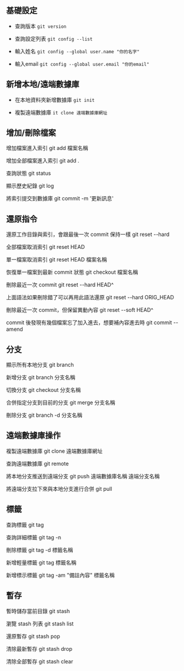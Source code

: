 基礎設定
---
- 查詢版本 
`
git version
`

- 查詢設定列表 
`git config --list`

- 輸入姓名
`git config --global user.name "你的名字"`
 
- 輸入email
`git config --global user.email "你的email"`

新增本地/遠端數據庫
---

- 在本地資料夾新增數據庫
`git init`
 
- 複製遠端數據庫
`it clone 遠端數據庫網址`

增加/刪除檔案
---
增加檔案進入索引
git add 檔案名稱
 
增加全部檔案進入索引
git add .
 
查詢狀態
git status
 
顯示歷史紀錄
git log
 
將索引提交到數據庫
git commit -m '更新訊息'

還原指令
---

還原工作目錄與索引，會跟最後一次 commit 保持一樣
git reset --hard 
 
全部檔案取消索引
git reset HEAD 
 
單一檔案取消索引
git reset HEAD 檔案名稱 
 
恢復單一檔案到最新 commit 狀態
git checkout 檔案名稱 
 
刪除最近一次 commit 
git reset --hard HEAD^ 
 
上面語法如果刪除錯了可以再用此語法還原
git reset --hard ORIG_HEAD 
 
刪除最近一次 commit，但保留異動內容
git reset --soft HEAD^
 
commit 後發現有幾個檔案忘了加入進去，想要補內容進去時
git commit --amend 

分支
---

顯示所有本地分支
git branch
 
新增分支
git branch 分支名稱
 
切換分支
git checkout 分支名稱
 
合併指定分支到目前的分支
git merge 分支名稱
 
刪除分支
git branch -d 分支名稱

遠端數據庫操作
---
複製遠端數據庫
git clone 遠端數據庫網址
 
查詢遠端數據庫
git remote
 
將本地分支推送到遠端分支
git push 遠端數據庫名稱 遠端分支名稱
 
將遠端分支拉下來與本地分支進行合併
git pull

標籤
---

查詢標籤
git tag
 
查詢詳細標籤
git tag -n
 
刪除標籤
git tag -d 標籤名稱
 
新增輕量標籤
git tag 標籤名稱
 
新增標示標籤
git tag -am "備註內容" 標籤名稱

暫存
---
暫時儲存當前目錄
git stash
 
瀏覽 stash 列表
git stash list 
 
還原暫存
git stash pop
 
清除最新暫存
git stash drop
 
清除全部暫存
git stash clear
